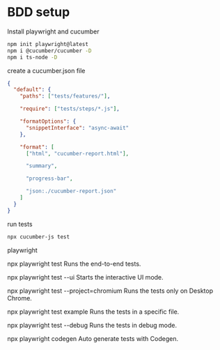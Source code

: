 # BDD setup

Install playwright and cucumber

```bash
npm init playwright@latest
npm i @cucumber/cucumber -D
npm i ts-node -D
```

create a cucumber.json file

```json
{
  "default": {
    "paths": ["tests/features/"],

    "require": ["tests/steps/*.js"],

    "formatOptions": {
      "snippetInterface": "async-await"
    },

    "format": [
      ["html", "cucumber-report.html"],

      "summary",

      "progress-bar",

      "json:./cucumber-report.json"
    ]
  }
}
```

run tests

```bash
npx cucumber-js test
```

playwright

npx playwright test
Runs the end-to-end tests.

npx playwright test --ui
Starts the interactive UI mode.

npx playwright test --project=chromium
Runs the tests only on Desktop Chrome.

npx playwright test example
Runs the tests in a specific file.

npx playwright test --debug
Runs the tests in debug mode.

npx playwright codegen
Auto generate tests with Codegen.
